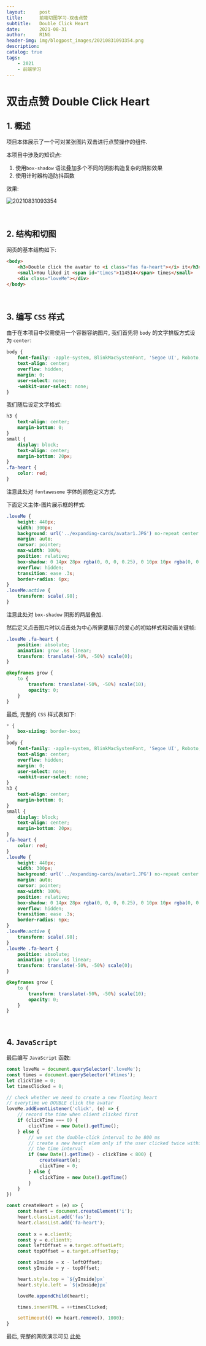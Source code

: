 ```yaml
---
layout:     post
title:      前端切图学习-双击点赞
subtitle:   Double Click Heart
date:       2021-08-31
author:     R1NG
header-img: img/blogpost_images/20210831093354.png
description: 
catalog: true
tags:
    - 2021
    - 前端学习
---
```


# 双击点赞 Double Click Heart

## 1. 概述

项目本体展示了一个可对某张图片双击进行点赞操作的组件.

本项目中涉及的知识点: 
1. 使用`box-shadow` 语法叠加多个不同的阴影构造复杂的阴影效果
2. 使用计时器构造防抖函数


效果: 

![20210831093354](https://cdn.jsdelivr.net/gh/KirisameMarisaa/KirisameMarisaa.github.io/img/blogpost_images/20210831093354.png)

<br>

## 2. 结构和切图

网页的基本结构如下: 

~~~html
<body>
    <h3>Double click the avatar to <i class="fas fa-heart"></i> it</h3>
    <small>You liked it <span id="times">114514</span> times</small>
    <div class="loveMe"></div>
</body>
~~~

<br>

## 3. 编写 `CSS` 样式

由于在本项目中仅需使用一个容器容纳图片, 我们首先将 `body` 的文字排版方式设为 `center`: 

~~~css
body {
    font-family: -apple-system, BlinkMacSystemFont, 'Segoe UI', Roboto, Oxygen, Ubuntu, Cantarell, 'Open Sans', 'Helvetica Neue', sans-serif;
    text-align: center;
    overflow: hidden;
    margin: 0;
    user-select: none;
    -webkit-user-select: none;
}
~~~

我们随后设定文字格式:

~~~css
h3 {
    text-align: center;
    margin-bottom: 0;
}
small {
    display: block;
    text-align: center;
    margin-bottom: 20px;
}
.fa-heart {
    color: red;
}
~~~

注意此处对 `fontawesome` 字体的颜色定义方式.

下面定义主体-图片展示框的样式:

~~~css
.loveMe {
    height: 440px;
    width: 300px;
    background: url('../expanding-cards/avatar1.JPG') no-repeat center center/cover;
    margin: auto;
    cursor: pointer;
    max-width: 100%;
    position: relative;
    box-shadow: 0 14px 28px rgba(0, 0, 0, 0.25), 0 10px 10px rgba(0, 0, 0, 0.22);
    overflow: hidden;
    transition: ease .3s;
    border-radius: 6px;
}
.loveMe:active {
    transform: scale(.98);
}
~~~

注意此处对 `box-shadow` 阴影的两层叠加.

然后定义点击图片时以点击处为中心所需要展示的爱心的初始样式和动画关键帧:

~~~css
.loveMe .fa-heart {
    position: absolute;
    animation: grow .6s linear;
    transform: translate(-50%, -50%) scale(0);
}

@keyframes grow {
    to {
        transform: translate(-50%, -50%) scale(10);
        opacity: 0;
    }
}
~~~

最后, 完整的 `CSS` 样式表如下:

~~~css
* {
    box-sizing: border-box;
}
body {
    font-family: -apple-system, BlinkMacSystemFont, 'Segoe UI', Roboto, Oxygen, Ubuntu, Cantarell, 'Open Sans', 'Helvetica Neue', sans-serif;
    text-align: center;
    overflow: hidden;
    margin: 0;
    user-select: none;
    -webkit-user-select: none;
}
h3 {
    text-align: center;
    margin-bottom: 0;
}
small {
    display: block;
    text-align: center;
    margin-bottom: 20px;
}
.fa-heart {
    color: red;
}
.loveMe {
    height: 440px;
    width: 300px;
    background: url('../expanding-cards/avatar1.JPG') no-repeat center center/cover;
    margin: auto;
    cursor: pointer;
    max-width: 100%;
    position: relative;
    box-shadow: 0 14px 28px rgba(0, 0, 0, 0.25), 0 10px 10px rgba(0, 0, 0, 0.22);
    overflow: hidden;
    transition: ease .3s;
    border-radius: 6px;
}
.loveMe:active {
    transform: scale(.98);
}
.loveMe .fa-heart {
    position: absolute;
    animation: grow .6s linear;
    transform: translate(-50%, -50%) scale(0);
}

@keyframes grow {
    to {
        transform: translate(-50%, -50%) scale(10);
        opacity: 0;
    }
}
~~~

<br>

## 4. `JavaScript`

最后编写 `JavaScript` 函数:

~~~JavaScript
const loveMe = document.querySelector('.loveMe');
const times = document.querySelector('#times');
let clickTime = 0;
let timesClicked = 0;

// check whether we need to create a new floating heart
// everytime we DOUBLE click the avatar
loveMe.addEventListener('click', (e) => {
    // record the time when client clicked first
    if (clickTime === 0) {
        clickTime = new Date().getTime();
    } else {
        // we set the double-click interval to be 800 ms
        // create a new heart elem only if the user clicked twice within 
        // the time interval
        if (new Date().getTime() - clickTime < 800) {    
            createHeart(e);
            clickTime = 0;
        } else {
            clickTime = new Date().getTime()
        }
    }
})

const createHeart = (e) => {    
    const heart = document.createElement('i');
    heart.classList.add('fas');
    heart.classList.add('fa-heart');
    
    const x = e.clientX;
    const y = e.clientY;
    const leftOffset = e.target.offsetLeft;
    const topOffset = e.target.offsetTop;

    const xInside = x - leftOffset;
    const yInside = y - topOffset;

    heart.style.top = `${yInside}px`
    heart.style.left = `${xInside}px`

    loveMe.appendChild(heart);

    times.innerHTML = ++timesClicked;

    setTimeout(() => heart.remove(), 1000);
}
~~~

最后, 完整的网页演示可见 [此处](../../../../../projects/50P50D/double-click-heart/index.html)